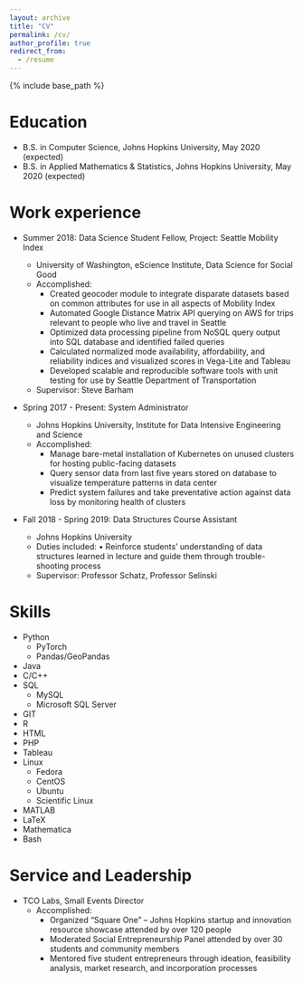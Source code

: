 ```yaml
---
layout: archive
title: "CV"
permalink: /cv/
author_profile: true
redirect_from:
  - /resume
---
```


{% include base_path %}

Education
======
* B.S. in Computer Science, Johns Hopkins University, May 2020 (expected)
* B.S. in Applied Mathematics & Statistics, Johns Hopkins University, May 2020 (expected)

Work experience
======
* Summer 2018: Data Science Student Fellow, Project: Seattle Mobility Index
  * University of Washington, eScience Institute, Data Science for Social Good
  * Accomplished:
    * Created geocoder module to integrate disparate datasets based on common attributes for use in all aspects of Mobility Index
    * Automated Google Distance Matrix API querying on AWS for trips relevant to people who live and travel in Seattle 
    * Optimized data processing pipeline from NoSQL query output into SQL database and identified failed queries 
    * Calculated normalized mode availability, affordability, and reliability indices and visualized scores in Vega-Lite and Tableau
    * Developed scalable and reproducible software tools with unit testing for use by Seattle Department of Transportation
  * Supervisor: Steve Barham


* Spring 2017 - Present: System Administrator
  * Johns Hopkins University, Institute for Data Intensive Engineering and Science
  * Accomplished:
    * Manage bare-metal installation of Kubernetes on unused clusters for hosting public-facing datasets
    * Query sensor data from last five years stored on database to visualize temperature patterns in data center 
    * Predict system failures and take preventative action against data loss by monitoring health of clusters


* Fall 2018 - Spring 2019: Data Structures Course Assistant
  * Johns Hopkins University
  * Duties included: •  Reinforce students’ understanding of data structures learned in lecture and guide them through trouble-shooting process
  * Supervisor: Professor Schatz, Professor Selinski
  
Skills
======
* Python
  * PyTorch
  * Pandas/GeoPandas
* Java
* C/C++
* SQL
  * MySQL
  * Microsoft SQL Server
* GIT
* R
* HTML
* PHP
* Tableau
* Linux
  * Fedora
  * CentOS
  * Ubuntu
  * Scientific Linux
* MATLAB
* LaTeX
* Mathematica
* Bash

<!-- Publications
======
  <ul>{% for post in site.publications %}
    {% include archive-single-cv.html %}
  {% endfor %}</ul>
  
Talks
======
  <ul>{% for post in site.talks %}
    {% include archive-single-talk-cv.html %}
  {% endfor %}</ul>
  
Teaching
======
  <ul>{% for post in site.teaching %}
    {% include archive-single-cv.html %}
  {% endfor %}</ul> -->
  
Service and Leadership
======
* TCO Labs, Small Events Director
  * Accomplished:
    * Organized “Square One” – Johns Hopkins startup and innovation resource showcase attended by over 120 people
    * Moderated Social Entrepreneurship Panel attended by over 30 students and community members 
    * Mentored five student entrepreneurs through ideation, feasibility analysis, market research, and incorporation processes 

